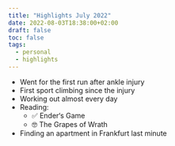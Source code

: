 ```yaml
---
title: "Highlights July 2022"
date: 2022-08-03T18:38:00+02:00
draft: false
toc: false
tags:
  - personal
  - highlights
---
```


- Went for the first run after ankle injury
- First sport climbing since the injury
- Working out almost every day
- Reading:
    - ✅ Ender‘s Game
    - 🤓 The Grapes of Wrath
- Finding an apartment in Frankfurt last minute
